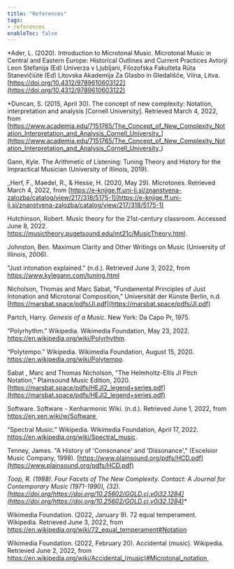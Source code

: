 ```yaml
---
title: "References"
tags:
- references
enableToc: false
---
```


*Ader, L. (2020). Introduction to Microtonal Music. Microtonal Music in Central and Eastern Europe: Historical Outlines and Current Practices Avtorji Leon Stefanija (Ed) Univerza v Ljubljani, Filozofska Fakulteta Rūta Stanevičiūtė (Ed) Litovska Akademija Za Glasbo in Gledališče, Vilna, Litva. [https://doi.org/10.4312/9789610603122](https://doi.org/10.4312/9789610603122)


*Duncan, S. (2015, April 30). The concept of new complexity: Notation, interpretation and analysis [Cornell University]. Retrieved March 4, 2022, from [https://www.academia.edu/7151765/The_Concept_of_New_Complexity_Notation_Interpretation_and_Analysis_Cornell_University_](https://www.academia.edu/7151765/The_Concept_of_New_Complexity_Notation_Interpretation_and_Analysis_Cornell_University_)


Gann, Kyle. The Arithmetic of Listening: Tuning Theory and History for the Impractical Musician (University of Illinois, 2019).


_Herf, F., Maedel, R., & Hesse, H. (2020, May 29). Microtones. Retrieved March 4, 2022, from [https://e-knjige.ff.uni-lj.si/znanstvena-zalozba/catalog/view/217/318/5175-1](https://e-knjige.ff.uni-lj.si/znanstvena-zalozba/catalog/view/217/318/5175-1)


Hutchinson, Robert. Music theory for the 21st-century classroom. Accessed June 8, 2022. https://musictheory.pugetsound.edu/mt21c/MusicTheory.html.


Johnston, Ben. Maximum Clarity and Other Writings on Music (University of Illinois, 2006).


"Just intonation explained." (n.d.). Retrieved June 3, 2022, from https://www.kylegann.com/tuning.html


Nicholson, Thomas and Marc Sabat, "Fundamental Principles of Just Intonation and Microtonal Composition," Universität der Künste Berlin, n.d. [https://marsbat.space/pdfs/JI.pdf](https://marsbat.space/pdfs/JI.pdf)


Partch, Harry. _Genesis of a Music_. New York: Da Capo Pr, 1975.


“Polyrhythm.” Wikipedia. Wikimedia Foundation, May 23, 2022. https://en.wikipedia.org/wiki/Polyrhythm.


“Polytempo.” Wikipedia. Wikimedia Foundation, August 15, 2020. https://en.wikipedia.org/wiki/Polytempo.


Sabat , Marc and Thomas Nicholson, "The Helmholtz-Ellis JI Pitch Notation," Plainsound Music Edition, 2020. [https://marsbat.space/pdfs/HEJI2_legend+series.pdf](https://marsbat.space/pdfs/HEJI2_legend+series.pdf)


Software. Software - Xenharmonic Wiki. (n.d.). Retrieved June 1, 2022, from https://en.xen.wiki/w/Software 


“Spectral Music.” Wikipedia. Wikimedia Foundation, April 17, 2022. https://en.wikipedia.org/wiki/Spectral_music.


Tenney, James. "A History of 'Consonance' and 'Dissonance'," (Excelsior Music Company, 1998). [https://www.plainsound.org/pdfs/HCD.pdf](https://www.plainsound.org/pdfs/HCD.pdf)


*Toop, R. (1988). Four Facets of The New Complexity. Contact: A Journal for Contemporary Music (1971-1990), (32). [https://doi.org/https://doi.org/10.25602/GOLD.cj.v0i32.1284](https://doi.org/https://doi.org/10.25602/GOLD.cj.v0i32.1284)**


Wikimedia Foundation. (2022, January 9). 72 equal temperament. Wikipedia. Retrieved June 3, 2022, from https://en.wikipedia.org/wiki/72_equal_temperament#Notation


Wikimedia Foundation. (2022, February 20). Accidental (music). Wikipedia. Retrieved June 2, 2022, from https://en.wikipedia.org/wiki/Accidental_(music)#Microtonal_notation 

























